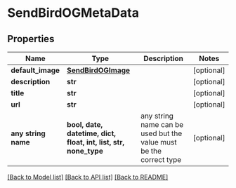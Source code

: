# SendBirdOGMetaData


## Properties
Name | Type | Description | Notes
------------ | ------------- | ------------- | -------------
**default_image** | [**SendBirdOGImage**](SendBirdOGImage.md) |  | [optional] 
**description** | **str** |  | [optional] 
**title** | **str** |  | [optional] 
**url** | **str** |  | [optional] 
**any string name** | **bool, date, datetime, dict, float, int, list, str, none_type** | any string name can be used but the value must be the correct type | [optional]

[[Back to Model list]](../README.md#documentation-for-models) [[Back to API list]](../README.md#documentation-for-api-endpoints) [[Back to README]](../README.md)



